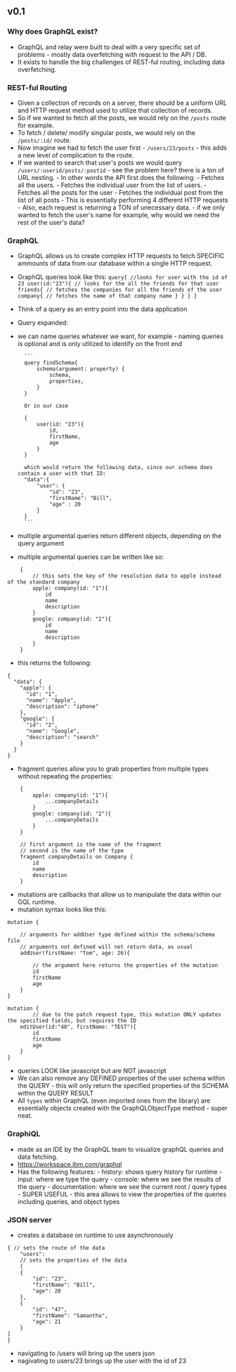 ## v0.1

### Why does GraphQL exist?

* GraphQL and relay were built to deal with a very specific set of problems - mostly data overfetching with request to the API / DB.
* It exists to handle the big challenges of REST-ful routing, including data overfetching.

### REST-ful Routing

* Given a collection of records on a server, there should be a uniform URL and HTTP request method used to utilize that collection of records.
* So if we wanted to fetch all the posts, we would rely on the `/posts` route for example.
* To fetch / delete/ modify singular posts, we would rely on the `/posts/:id/` route.
* Now imagine we had to fetch the user first - `/users/23/posts` - this adds a new level of complication to the route.
* If we wanted to search that user's posts we would query `/users/:userid/posts/:postid` - see the problem here? there is a ton of URL nesting. - In other words the API first does the following: - Fetches all the users. - Fetches the individual user from the list of users. - Fetches all the posts for the user - Fetches the individual post from the list of all posts - This is essentially performing 4 different HTTP requests - Also, each request is returning a TON of unecessary data. - if we only wanted to fetch the user's name for example, why would we need the rest of the user's data?

### GraphQL

* GraphQL allows us to create complex HTTP requests to fetch SPECIFIC ammounts of data from our database within a single HTTP request.
* GraphQL queries look like this: `query{ //looks for user with the id of 23 user(id:"23"){ // looks for the all the friends for that user friends{ // fetches the companies for all the friends of the user company{ // fetches the name of that company name } } } }`
* Think of a query as an entry point into the data application
* Query expanded:
* we can name queries whatever we want, for example - naming queries is optional and is only utilized to identify on the front end

      	```
      	query findSchema{
      		schema(argument: property) {
      			schema,
      			properties,
      		}
      	}

      	Or in our case

      	{
      		user(id: "23"){
      			id,
      			firstName,
      			age
      		}
      	}

      	which would return the following data, since our schema does contain a user with that ID:
      	"data":{
      		"user": {
      			"id": "23",
      			"firstName": "Bill",
      			"age" : 20
      		}
      	}
      	```

* multiple argumental queries return different objects, depending on the query argument
* multiple argumental queries can be written like so:

```
	{
		// this sets the key of the resolution data to apple instead of the standard company
		apple: company(id: "1"){
			id
			name
			description
		}
		google: company(id: "2"){
			id
			name
			description
		}
	}
```

* this returns the following:

```
{
  "data": {
    "apple": {
      "id": "1",
      "name": "Apple",
      "description": "iphone"
    },
    "google": {
      "id": "2",
      "name": "Google",
      "description": "search"
    }
  }
}
```

* fragment queries allow you to grab properties from multiple types without repeating the properties:

```
	{
		apple: company(id: "1"){
			...companyDetails
		}
		google: company(id: "2"){
			...companyDetails
		}
	}

	// first argument is the name of the fragment
	// second is the name of the type
	fragment companyDetails on Company {
		id
		name
		description
	}
```

* mutations are callbacks that allow us to manipulate the data within our GQL runtime.
* mutation syntax looks like this:

```
mutation {

	// arguments for addUser type defined within the schema/schema file
	// arguments not defined will not return data, as usual
	addUser(firstName: "Tom", age: 26){

		// the argument here returns the properties of the mutation
		id
		firstName
		age
	}
}

mutation {
		// due to the patch request type, this mutation ONLY updates the specified fields, but requires the ID
	editUser(id:"40", firstName: "TEST"){
		id
		firstName
		age
	}
}
```

* queries LOOK like javascript but are NOT javascript
* We can also remove any DEFINED properties of the user schema within the QUERY - this will only return the specified properties of the SCHEMA within the QUERY RESULT
* All `types` within GraphQL (even imported ones from the library) are essentially objects created with the GraphQLObjectType method - super neat.

### GraphiQL

* made as an IDE by the GraphQL team to visualize graphQL queries and data fetching.
* https://workspace.ibm.com/graphql
* Has the following features: - history: shows query history for runtime - input: where we type the query - console: where we see the results of the query - documentation: where we see the current root / query types - SUPER USEFUL - this area allows to view the properties of the queries including queries, and object types

### JSON server

* creates a database on runtime to use asynchronously

```
{ // sets the route of the data
	"users":
	// sets the properties of the data
	[
	{
		"id": "23",
		"firstName": "Bill",
		"age": 20
	},
	{
		"id": "47",
		"firstName": "Samantha",
		"age": 21
	}
]
}
```

* navigating to /users will bring up the users json
* nagivating to users/23 brings up the user with the id of 23
